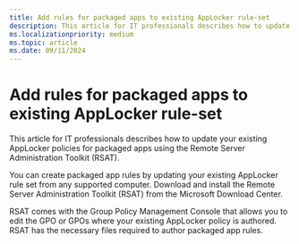```yaml
---
title: Add rules for packaged apps to existing AppLocker rule-set
description: This article for IT professionals describes how to update your existing AppLocker policies for packaged apps using the Remote Server Administration Toolkit (RSAT).
ms.localizationpriority: medium
ms.topic: article
ms.date: 09/11/2024
---
```


# Add rules for packaged apps to existing AppLocker rule-set

This article for IT professionals describes how to update your existing AppLocker policies for packaged apps using the Remote Server Administration Toolkit (RSAT).

You can create packaged app rules by updating your existing AppLocker rule set from any supported computer. Download and install the Remote Server Administration Toolkit (RSAT) from the Microsoft Download Center.

RSAT comes with the Group Policy Management Console that allows you to edit the GPO or GPOs where your existing AppLocker policy is authored. RSAT has the necessary files required to author packaged app rules.
